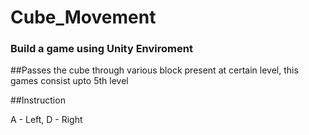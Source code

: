 # Cube_Movement

### Build a game using Unity Enviroment

##Passes the cube through various block present at certain level, this games consist upto 5th level

##Instruction

A - Left, D - Right

